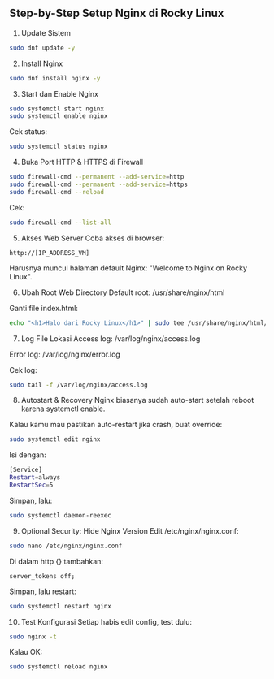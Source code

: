 ## Step-by-Step Setup Nginx di Rocky Linux

1. Update Sistem
```bash
sudo dnf update -y
```
2. Install Nginx
```bash
sudo dnf install nginx -y
```
3. Start dan Enable Nginx
```bash
sudo systemctl start nginx
sudo systemctl enable nginx
```
Cek status:
```bash
sudo systemctl status nginx
```

4. Buka Port HTTP & HTTPS di Firewall
```bash
sudo firewall-cmd --permanent --add-service=http
sudo firewall-cmd --permanent --add-service=https
sudo firewall-cmd --reload
```
Cek:

```bash
sudo firewall-cmd --list-all
```
5. Akses Web Server
Coba akses di browser:
```
http://[IP_ADDRESS_VM]
```
Harusnya muncul halaman default Nginx: "Welcome to Nginx on Rocky Linux".

6. Ubah Root Web Directory
Default root: /usr/share/nginx/html

Ganti file index.html:

```bash
echo "<h1>Halo dari Rocky Linux</h1>" | sudo tee /usr/share/nginx/html/index.html
```
7. Log File Lokasi
Access log: /var/log/nginx/access.log

Error log: /var/log/nginx/error.log

Cek log:

```bash
sudo tail -f /var/log/nginx/access.log
```
8. Autostart & Recovery
Nginx biasanya sudah auto-start setelah reboot karena systemctl enable.

Kalau kamu mau pastikan auto-restart jika crash, buat override:

```bash
sudo systemctl edit nginx
```
Isi dengan:

```bash
[Service]
Restart=always
RestartSec=5
```
Simpan, lalu:

```bash
sudo systemctl daemon-reexec
```
9. Optional Security: Hide Nginx Version
Edit /etc/nginx/nginx.conf:

```bash
sudo nano /etc/nginx/nginx.conf
```
Di dalam http {} tambahkan:

```
server_tokens off;
```
Simpan, lalu restart:

```bash
sudo systemctl restart nginx
```
10. Test Konfigurasi
Setiap habis edit config, test dulu:

```bash
sudo nginx -t
```
Kalau OK:

```bash
sudo systemctl reload nginx
```
